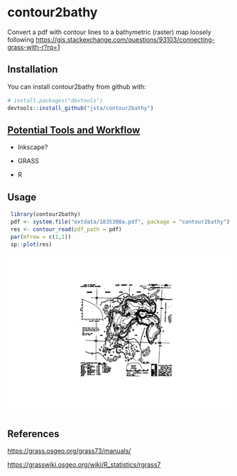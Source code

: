 
<!-- README.md is generated from README.Rmd. Please edit that file -->
contour2bathy
=============

Convert a pdf with contour lines to a bathymetric (raster) map loosely following <https://gis.stackexchange.com/questions/93103/connecting-grass-with-r?rq=1>

Installation
------------

You can install contour2bathy from github with:

``` r
# install.packages("devtools")
devtools::install_github("jsta/contour2bathy")
```

[Potential Tools and Workflow](https://grasswiki.osgeo.org/wiki/Trace_vector_contours_from_a_scanned_map)
---------------------------------------------------------------------------------------------------------

-   Inkscape?

-   GRASS

-   R

Usage
-----

``` r
 library(contour2bathy)
 pdf <- system.file("extdata/1835300a.pdf", package = "contour2bathy")
 res <- contour_read(pdf_path = pdf)
 par(mfrow = c(1,1))
 sp::plot(res)
```

![](images/unnamed-chunk-2-1.png)

References
----------

<https://grass.osgeo.org/grass73/manuals/>

<https://grasswiki.osgeo.org/wiki/R_statistics/rgrass7>

